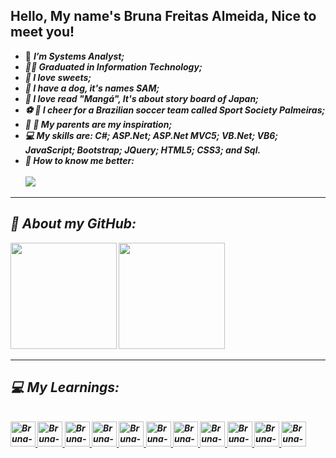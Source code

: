 ## Hello, My name's Bruna Freitas Almeida, Nice to meet you!  
- :woman: <i><b>I’m Systems Analyst; <br/>
- :woman_student: Graduated in Information Technology; <br/>
- :cake: I love sweets; <br/>
- :dog: I have a dog, it's names SAM; <br/>
- :green_book: I love read "Mangá", It's about story board of Japan; <br/>
- :soccer: :green_heart: I cheer for a Brazilian soccer team called Sport Society Palmeiras; <br/>
- :older_woman: :older_man: My parents are my inspiration; <br/>
- :computer: My skills are: C#; ASP.Net; ASP.Net MVC5; VB.Net; VB6; JavaScript; Bootstrap; JQuery; HTML5; CSS3; and Sql.<br/>
- :speech_balloon: How to know me better:
  <br/>
  <br/>
  <a href="https://www.linkedin.com/in/bruna-freitas-almeida-a14b01182/" target="_blank"><img src="https://img.shields.io/badge/-LinkedIn-%230077B5?style=for-the-badge&logo=linkedin&logoColor=white" target="_blank"></a>
<hr>

## :book: About my GitHub:
<div>  
  <img height="170em" src="https://github-readme-stats.vercel.app/api?username=brunafreit4s&show_icons=true&theme=radical&include_all_commits=true&count_private=true"/>
  <img height="170em" src="https://github-readme-stats.vercel.app/api/top-langs/?username=brunafreit4s&layout=compact&langs_count=7&theme=radical"/>
</div> 
<hr>

## :computer: My Learnings:
<div style="display: inline_block"><br>
  <a href="https://github.com/brunafreit4s">    
    <img align="rigth" alt="Bruna-HTML" height="40" width="40" src="https://img.icons8.com/color/48/000000/html-5--v1.png">  
    <img align="rigth" alt="Bruna-CSS" height="40" width="40" src="https://img.icons8.com/color/48/000000/css3.png">  
    <img align="rigth" alt="Bruna-Js" height="40" width="40" src="https://img.icons8.com/color/48/000000/javascript--v1.png">  
    <img align="rigth" alt="Bruna-Bootstrap" height="40" width="40" src="https://img.icons8.com/color/452/bootstrap.png">  
    <img align="rigth" alt="Bruna-JQuery" height="40" width="40" src="https://icon-library.com/images/jquery-icon-png/jquery-icon-png-28.jpg">    
    <img align="rigth" alt="Bruna-Csharp" height="40" width="40" src="https://img.icons8.com/color/48/000000/c-sharp-logo.png">  
    <img align="rigth" alt="Bruna-Python" height="40" width="40" src="https://img.icons8.com/color/48/000000/python--v1.png">      
    <img align="rigth" alt="Bruna-Java" height="40" width="40" src="https://cdn.icon-icons.com/icons2/2415/PNG/128/java_original_wordmark_logo_icon_146459.png">  
    <img align="rigth" alt="Bruna-Git" height="40" width="40" src="https://img.icons8.com/color/48/000000/git.png">  
    <img align="rigth" alt="Bruna-MySql" height="40" width="40" src="https://img.icons8.com/fluency/48/000000/mysql-logo.png">
    <img align="rigth" alt="Bruna-MySql" height="40" width="40" src="https://img.icons8.com/color/48/000000/microsoft-sql-server.png">    
</div>
